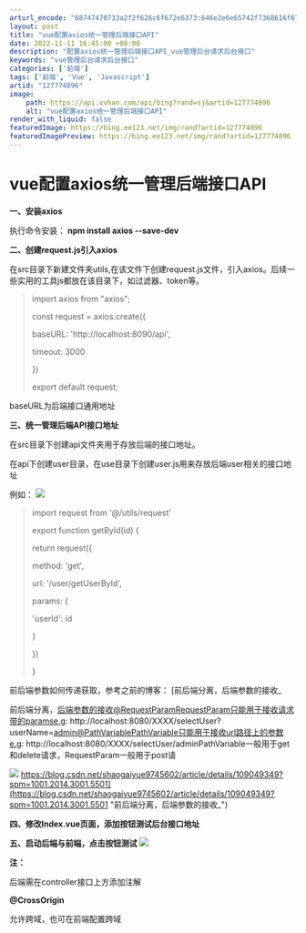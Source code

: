 ```yaml
---
arturl_encode: "68747470733a2f2f626c6f672e6373:646e2e6e65742f7368616f676169797565393734353630322f:61727469636c652f64657461696c732f313237373734383936"
layout: post
title: "vue配置axios统一管理后端接口API"
date: 2022-11-11 16:45:00 +08:00
description: "配置axios统一管理后端接口API_vue管理后台请求后台接口"
keywords: "vue管理后台请求后台接口"
categories: ['前端']
tags: ['前端', 'Vue', 'Javascript']
artid: "127774896"
image:
    path: https://api.vvhan.com/api/bing?rand=sj&artid=127774896
    alt: "vue配置axios统一管理后端接口API"
render_with_liquid: false
featuredImage: https://bing.ee123.net/img/rand?artid=127774896
featuredImagePreview: https://bing.ee123.net/img/rand?artid=127774896
---
```


# vue配置axios统一管理后端接口API

**一、安装axios**

执行命令安装：
**npm install axios --save-dev**

**二、创建request.js引入axios**

在src目录下新建文件夹utils,在该文件下创建request.js文件，引入axios。后续一些实用的工具js都放在该目录下，如过滤器、token等。

> import axios from "axios";
>
> const request = axios.create({
>
> baseURL: 'http://localhost:8090/api',
>
> timeout: 3000
>
> })
>
> export default request;

baseURL为后端接口通用地址

**三、统一管理后端API接口地址**

在src目录下创建api文件夹用于存放后端的接口地址。

在api下创建user目录，在use目录下创建user.js用来存放后端user相关的接口地址

例如：
![](https://i-blog.csdnimg.cn/blog_migrate/a126ca6159f61744c5c2d3d37fe84eb2.png)

> import request from '@/utils/request'
>
> export function getById(id) {
>
> return request({
>
> method: 'get',
>
> url: '/user/getUserById',
>
> params: {
>
> 'userId': id
>
> }
>
> })
>
> }

前后端参数如何传递获取，参考之前的博客：
[前后端分离，后端参数的接收_

前后端分离，后端参数的接收@RequestParamRequestParam只能用于接收请求带的paramse.g: http://localhost:8080/XXXX/selectUser?userName=admin@PathVariablePathVariable只能用于接收url路径上的参数e.g: http://localhost:8080/XXXX/selectUser/adminPathVariable一般用于get和delete请求，RequestParam一般用于post请

![](https://i-blog.csdnimg.cn/blog_migrate/be19846480ab44ce477585fc567aeaa0.png)
https://blog.csdn.net/shaogaiyue9745602/article/details/109049349?spm=1001.2014.3001.5501](https://blog.csdn.net/shaogaiyue9745602/article/details/109049349?spm=1001.2014.3001.5501 "前后端分离，后端参数的接收_")

**四、修改Index.vue页面，添加按钮测试后台接口地址**

> <template>
>
> <div>
>
> 版本号：{
> {version}}
>
> <el-button type="primary" @click="getOne">获取数据</el-button>
>
> </div>
>
> </template>
>
> <script>
>
> import { getById } from '@/api/user/user'
>
> export default {
>
> name: 'Index',
>
> data () {
>
> return {
>
> // 版本号
>
> version: '3.3.0'
>
> }
>
> },
>
> methods: {
>
> goTarget (href) {
>
> window.open(href, '_blank')
>
> },
>
> getOne(){
>
> getById('1').then(response => {
>
> console.log(response)
>
> })
>
> }
>
> }
>
> }
>
> </script>

**五、启动后端与前端，点击按钮测试**
![](https://i-blog.csdnimg.cn/blog_migrate/426ef06981bd0cf5ae99c2e18eec0431.png)

**注：**

后端需在controller接口上方添加注解

**@CrossOrigin**

允许跨域，也可在前端配置跨域